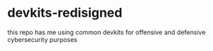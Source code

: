 # devkits-redisigned
this repo has me using common devkits for offensive and defensive cybersecurity purposes
